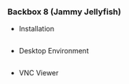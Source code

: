 ### Backbox 8 (Jammy Jellyfish)
* Installation
```
```

* Desktop Environment
```
```
* VNC Viewer
```
```
